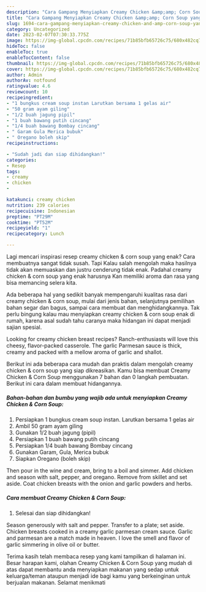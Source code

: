 ```yaml
---
description: "Cara Gampang Menyiapkan Creamy Chicken &amp;amp; Corn Soup yang Bisa Manjain Lidah, Buat Buka Puasa Lezat Sekali"
title: "Cara Gampang Menyiapkan Creamy Chicken &amp;amp; Corn Soup yang Bisa Manjain Lidah, Buat Buka Puasa Lezat Sekali"
slug: 1694-cara-gampang-menyiapkan-creamy-chicken-and-amp-corn-soup-yang-bisa-manjain-lidah-buat-buka-puasa-lezat-sekali
category: Uncategorized
date: 2023-02-07T07:30:33.775Z
image: https://img-global.cpcdn.com/recipes/71b85bfb65726c75/680x482cq70/creamy-chicken-corn-soup-foto-resep-utama.jpg
hideToc: false
enableToc: true
enableTocContent: false
thumbnail: https://img-global.cpcdn.com/recipes/71b85bfb65726c75/680x482cq70/creamy-chicken-corn-soup-foto-resep-utama.jpg
cover: https://img-global.cpcdn.com/recipes/71b85bfb65726c75/680x482cq70/creamy-chicken-corn-soup-foto-resep-utama.jpg
author: Admin
authorAv: notfound
ratingvalue: 4.6
reviewcount: 10
recipeingredient:
- "1 bungkus cream soup instan Larutkan bersama 1 gelas air"
- "50 gram ayam giling"
- "1/2 buah jagung pipil"
- "1 buah bawang putih cincang"
- "1/4 buah bawang Bombay cincang"
- " Garam Gula Merica bubuk"
- " Oregano boleh skip"
recipeinstructions:

- "Sudah jadi dan siap dihidangkan!"
categories:
- Resep
tags:
- creamy
- chicken
- 

katakunci: creamy chicken  
nutrition: 239 calories
recipecuisine: Indonesian
preptime: "PT29M"
cooktime: "PT52M"
recipeyield: "1"
recipecategory: Lunch

---
```



Lagi mencari inspirasi resep creamy chicken &amp; corn soup yang enak? Cara membuatnya sangat tidak susah. Tapi Kalau salah mengolah maka hasilnya tidak akan memuaskan dan justru cenderung tidak enak. Padahal creamy chicken &amp; corn soup yang enak harusnya Kan memiliki aroma dan rasa yang bisa memancing selera kita.


Ada beberapa hal yang sedikit banyak mempengaruhi kualitas rasa dari creamy chicken &amp; corn soup, mulai dari jenis bahan, selanjutnya pemilihan bahan segar dan bagus, sampai cara membuat dan menghidangkannya. Tak perlu bingung kalau mau menyiapkan creamy chicken &amp; corn soup enak di rumah, karena asal sudah tahu caranya maka hidangan ini dapat menjadi sajian spesial.

Looking for creamy chicken breast recipes? Ranch-enthusiasts will love this cheesy, flavor-packed casserole. The garlic Parmesan sauce is thick, creamy and packed with a mellow aroma of garlic and shallot.


Berikut ini ada beberapa cara mudah dan praktis dalam mengolah creamy chicken &amp; corn soup yang siap dikreasikan. Kamu bisa membuat Creamy Chicken &amp; Corn Soup menggunakan 7 bahan dan 0 langkah pembuatan. Berikut ini cara dalam membuat hidangannya.

<!--inarticleads1-->

##### Bahan-bahan dan bumbu yang wajib ada untuk menyiapkan Creamy Chicken &amp; Corn Soup:

1. Persiapkan 1 bungkus cream soup instan. Larutkan bersama 1 gelas air
1. Ambil 50 gram ayam giling
1. Gunakan 1/2 buah jagung (pipil)
1. Persiapkan 1 buah bawang putih cincang
1. Persiapkan 1/4 buah bawang Bombay cincang
1. Gunakan  Garam, Gula, Merica bubuk
1. Siapkan  Oregano (boleh skip)


Then pour in the wine and cream, bring to a boil and simmer. Add chicken and season with salt, pepper, and oregano. Remove from skillet and set aside. Coat chicken breasts with the onion and garlic powders and herbs. 

<!--inarticleads2-->

##### Cara membuat Creamy Chicken &amp; Corn Soup:


1. Selesai dan siap dihidangkan!

Season generously with salt and pepper. Transfer to a plate; set aside. Chicken breasts cooked in a creamy garlic parmesan cream sauce. Garlic and parmesan are a match made in heaven. I love the smell and flavor of garlic simmering in olive oil or butter. 

Terima kasih telah membaca resep yang kami tampilkan di halaman ini. Besar harapan kami, olahan Creamy Chicken &amp; Corn Soup yang mudah di atas dapat membantu anda menyiapkan makanan yang sedap untuk keluarga/teman ataupun menjadi ide bagi kamu yang berkeinginan untuk berjualan makanan. Selamat menikmati
